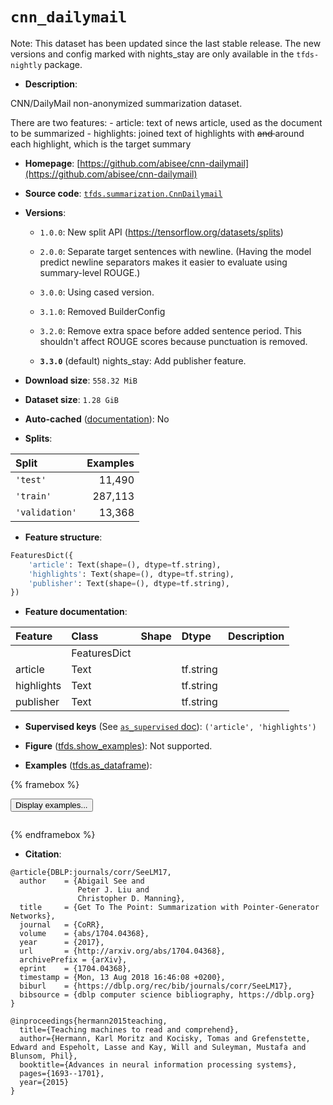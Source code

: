 <div itemscope itemtype="http://schema.org/Dataset">
  <div itemscope itemprop="includedInDataCatalog" itemtype="http://schema.org/DataCatalog">
    <meta itemprop="name" content="TensorFlow Datasets" />
  </div>
  <meta itemprop="name" content="cnn_dailymail" />
  <meta itemprop="description" content="CNN/DailyMail non-anonymized summarization dataset.&#10;&#10;There are two features:&#10;  - article: text of news article, used as the document to be summarized&#10;  - highlights: joined text of highlights with &lt;s&gt; and &lt;/s&gt; around each&#10;    highlight, which is the target summary&#10;&#10;To use this dataset:&#10;&#10;```python&#10;import tensorflow_datasets as tfds&#10;&#10;ds = tfds.load(&#x27;cnn_dailymail&#x27;, split=&#x27;train&#x27;)&#10;for ex in ds.take(4):&#10;  print(ex)&#10;```&#10;&#10;See [the guide](https://www.tensorflow.org/datasets/overview) for more&#10;informations on [tensorflow_datasets](https://www.tensorflow.org/datasets).&#10;&#10;" />
  <meta itemprop="url" content="https://www.tensorflow.org/datasets/catalog/cnn_dailymail" />
  <meta itemprop="sameAs" content="https://github.com/abisee/cnn-dailymail" />
  <meta itemprop="citation" content="@article{DBLP:journals/corr/SeeLM17,&#10;  author    = {Abigail See and&#10;               Peter J. Liu and&#10;               Christopher D. Manning},&#10;  title     = {Get To The Point: Summarization with Pointer-Generator Networks},&#10;  journal   = {CoRR},&#10;  volume    = {abs/1704.04368},&#10;  year      = {2017},&#10;  url       = {http://arxiv.org/abs/1704.04368},&#10;  archivePrefix = {arXiv},&#10;  eprint    = {1704.04368},&#10;  timestamp = {Mon, 13 Aug 2018 16:46:08 +0200},&#10;  biburl    = {https://dblp.org/rec/bib/journals/corr/SeeLM17},&#10;  bibsource = {dblp computer science bibliography, https://dblp.org}&#10;}&#10;&#10;@inproceedings{hermann2015teaching,&#10;  title={Teaching machines to read and comprehend},&#10;  author={Hermann, Karl Moritz and Kocisky, Tomas and Grefenstette, Edward and Espeholt, Lasse and Kay, Will and Suleyman, Mustafa and Blunsom, Phil},&#10;  booktitle={Advances in neural information processing systems},&#10;  pages={1693--1701},&#10;  year={2015}&#10;}" />
</div>

# `cnn_dailymail`


Note: This dataset has been updated since the last stable release. The new
versions and config marked with
<span class="material-icons" title="Available only in the tfds-nightly package">nights_stay</span>
are only available in the `tfds-nightly` package.

*   **Description**:

CNN/DailyMail non-anonymized summarization dataset.

There are two features: - article: text of news article, used as the document to
be summarized - highlights: joined text of highlights with <s> and </s> around
each highlight, which is the target summary

*   **Homepage**:
    [https://github.com/abisee/cnn-dailymail](https://github.com/abisee/cnn-dailymail)

*   **Source code**:
    [`tfds.summarization.CnnDailymail`](https://github.com/tensorflow/datasets/tree/master/tensorflow_datasets/summarization/cnn_dailymail.py)

*   **Versions**:

    *   `1.0.0`: New split API (https://tensorflow.org/datasets/splits)
    *   `2.0.0`: Separate target sentences with newline. (Having the model
        predict newline separators makes it easier to evaluate using
        summary-level ROUGE.)

    *   `3.0.0`: Using cased version.

    *   `3.1.0`: Removed BuilderConfig

    *   `3.2.0`: Remove extra space before added sentence period. This shouldn't
        affect ROUGE scores because punctuation is removed.

    *   **`3.3.0`** (default)
        <span class="material-icons" title="Available only in the tfds-nightly package">nights_stay</span>:
        Add publisher feature.

*   **Download size**: `558.32 MiB`

*   **Dataset size**: `1.28 GiB`

*   **Auto-cached**
    ([documentation](https://www.tensorflow.org/datasets/performances#auto-caching)):
    No

*   **Splits**:

Split          | Examples
:------------- | -------:
`'test'`       | 11,490
`'train'`      | 287,113
`'validation'` | 13,368

*   **Feature structure**:

```python
FeaturesDict({
    'article': Text(shape=(), dtype=tf.string),
    'highlights': Text(shape=(), dtype=tf.string),
    'publisher': Text(shape=(), dtype=tf.string),
})
```

*   **Feature documentation**:

Feature    | Class        | Shape | Dtype     | Description
:--------- | :----------- | :---- | :-------- | :----------
           | FeaturesDict |       |           |
article    | Text         |       | tf.string |
highlights | Text         |       | tf.string |
publisher  | Text         |       | tf.string |

*   **Supervised keys** (See
    [`as_supervised` doc](https://www.tensorflow.org/datasets/api_docs/python/tfds/load#args)):
    `('article', 'highlights')`

*   **Figure**
    ([tfds.show_examples](https://www.tensorflow.org/datasets/api_docs/python/tfds/visualization/show_examples)):
    Not supported.

*   **Examples**
    ([tfds.as_dataframe](https://www.tensorflow.org/datasets/api_docs/python/tfds/as_dataframe)):

<!-- mdformat off(HTML should not be auto-formatted) -->

{% framebox %}

<button id="displaydataframe">Display examples...</button>
<div id="dataframecontent" style="overflow-x:auto"></div>
<script>
const url = "https://storage.googleapis.com/tfds-data/visualization/dataframe/cnn_dailymail-3.3.0.html";
const dataButton = document.getElementById('displaydataframe');
dataButton.addEventListener('click', async () => {
  // Disable the button after clicking (dataframe loaded only once).
  dataButton.disabled = true;

  const contentPane = document.getElementById('dataframecontent');
  try {
    const response = await fetch(url);
    // Error response codes don't throw an error, so force an error to show
    // the error message.
    if (!response.ok) throw Error(response.statusText);

    const data = await response.text();
    contentPane.innerHTML = data;
  } catch (e) {
    contentPane.innerHTML =
        'Error loading examples. If the error persist, please open '
        + 'a new issue.';
  }
});
</script>

{% endframebox %}

<!-- mdformat on -->

*   **Citation**:

```
@article{DBLP:journals/corr/SeeLM17,
  author    = {Abigail See and
               Peter J. Liu and
               Christopher D. Manning},
  title     = {Get To The Point: Summarization with Pointer-Generator Networks},
  journal   = {CoRR},
  volume    = {abs/1704.04368},
  year      = {2017},
  url       = {http://arxiv.org/abs/1704.04368},
  archivePrefix = {arXiv},
  eprint    = {1704.04368},
  timestamp = {Mon, 13 Aug 2018 16:46:08 +0200},
  biburl    = {https://dblp.org/rec/bib/journals/corr/SeeLM17},
  bibsource = {dblp computer science bibliography, https://dblp.org}
}

@inproceedings{hermann2015teaching,
  title={Teaching machines to read and comprehend},
  author={Hermann, Karl Moritz and Kocisky, Tomas and Grefenstette, Edward and Espeholt, Lasse and Kay, Will and Suleyman, Mustafa and Blunsom, Phil},
  booktitle={Advances in neural information processing systems},
  pages={1693--1701},
  year={2015}
}
```

